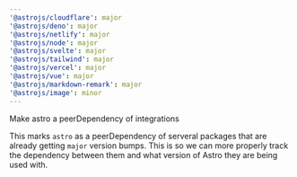 ```yaml
---
'@astrojs/cloudflare': major
'@astrojs/deno': major
'@astrojs/netlify': major
'@astrojs/node': major
'@astrojs/svelte': major
'@astrojs/tailwind': major
'@astrojs/vercel': major
'@astrojs/vue': major
'@astrojs/markdown-remark': major
'@astrojs/image': minor
---
```


Make astro a peerDependency of integrations

This marks `astro` as a peerDependency of serveral packages that are already getting `major` version bumps. This is so we can more properly track the dependency between them and what version of Astro they are being used with.

